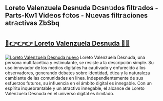 ## Loreto Valenzuela Desnuda D𝚎sn𝚞dos filtr𝚊dos - Parts-Kw1 Vid𝚎os f𝚘tos - N𝚞evas filtr𝚊ciones atr𝚊ctivas ZbSbq

# <h2><a href="http://mb980ok.tromn.icu/?c=Loreto+Valenzuela+Desnuda">🔗👉👉👉 Loreto Valenzuela Desnuda 🔗🔗</a></h2>

[![Loreto Valenzuela Desnuda nuevo](https://i.imgur.com/pEAQMta.gif)](http://mb980ok.tromn.icu/?c=Loreto+Valenzuela+Desnuda)
Loreto Valenzuela Desnuda, una persona multifacética y estimulante, se resiste a la descripción simple. Su uso innovador de los medios digitales ha cautivado y enfurecido a los observadores, generando debates sobre identidad, ética y la naturaleza cambiante de las comunidades en línea. Independientemente de sus esfuerzos futuros, su influencia en el ámbito digital es innegable. Con un espíritu inquebrantable y un atractivo innegable, el alcance de Loreto Valenzuela Desnuda en el universo digital es ilimitado.
